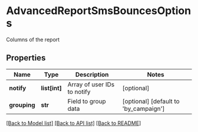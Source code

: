 # AdvancedReportSmsBouncesOptions

Columns of the report
## Properties
Name | Type | Description | Notes
------------ | ------------- | ------------- | -------------
**notify** | **list[int]** | Array of user IDs to notify | [optional] 
**grouping** | **str** | Field to group data | [optional] [default to 'by_campaign']

[[Back to Model list]](../README.md#documentation-for-models) [[Back to API list]](../README.md#documentation-for-api-endpoints) [[Back to README]](../README.md)


